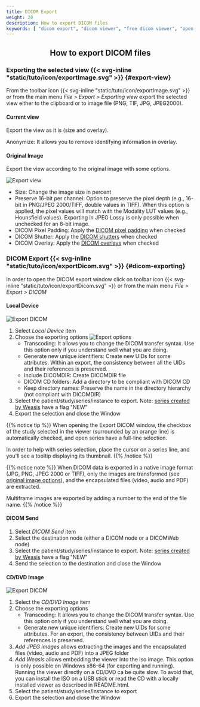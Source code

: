 ```yaml
---
title: DICOM Export
weight: 20
description: How to export DICOM files
keywords: [ "dicom export", "dicom viewer", "free dicom viewer", "open source dicom viewer", "weasis dicom viewer",  "multi-platform dicom viewer", "pacs viewer" ]
---
```


## <center>How to export DICOM files</center>

### Exporting the selected view {{< svg-inline "static/tuto/icon/exportImage.svg" >}} {#export-view}
From the toolbar icon {{< svg-inline "static/tuto/icon/exportImage.svg" >}} or from the main menu _File > Export > Exporting view_ export the selected view either to the clipboard or to image file (PNG, TIF, JPG, JPEG2000).

#### Current view
Export the view as it is (size and overlay).

Anonymize: It allows you to remove identifying information in overlay.

#### Original Image

Export the view according to the original image with some options.

![Export view](/tuto/dicom-export-view.png?classes=shadow&width=350)
<br>
* Size: Change the image size in percent
* Preserve 16-bit per channel: Option to preserve the pixel depth (e.g., 16-bit in PNG/JPEG 2000/TIFF, double values in TIFF). When this option is applied, the pixel values will match with the Modality LUT values (e.g., Hounsfield values). Exporting in JPEG Lossy is only possible when unchecked for an 8-bit image.
* DICOM Pixel Padding: Apply the [DICOM pixel padding](https://dicom.nema.org/medical/dicom/current/output/chtml/part03/sect_C.7.5.html#sect_C.7.5.1.1.2) when checked
* DICOM Shutter: Apply the [DICOM shutters](https://dicom.nema.org/medical/Dicom/current/output/chtml/part03/sect_C.7.6.11.html) when checked
* DICOM Overlay: Apply the [DICOM overlays](https://dicom.nema.org/medical/dicom/current/output/chtml/part03/sect_C.9.2.html) when checked

### DICOM Export {{< svg-inline "static/tuto/icon/exportDicom.svg" >}} {#dicom-exporting}

In order to open the DICOM export window click on toolbar icon {{< svg-inline "static/tuto/icon/exportDicom.svg" >}} or from the main menu _File > Export > DICOM_

#### Local Device
![Export DICOM](/tuto/export-ko-pr.png?classes=shadow&width=500)
<br>
1. Select *Local Device* item
2. Choose the exporting options
   ![Export options](/tuto/dicom-export-options.png?classes=shadow&width=350)
   * Transcoding: It allows you to change the DICOM transfer syntax. Use this option only if you understand well what you are doing.
   * Generate new unique identifiers: Create new UIDs for some attributes. Within an export, the consistency between all the UIDs and their references is preserved.
   * Include DICOMDIR: Create DICOMDIR file
   * DICOM CD folders: Add a directory to be compliant with DICOM CD
   * Keep directory names: Preserve the name in the directory hierarchy (not compliant with DICOMDIR)
3. Select the patient/study/series/instance to export. Note: [series created by Weasis](../build-ko-pr/) have a flag "NEW"
4. Export the selection and close the Window

{{% notice tip %}}
When opening the Export DICOM window, the checkbox of the study selected in the viewer (surrounded by an orange line) is automatically checked, and open series have a full-line selection.

In order to help with series selection, place the cursor on a series line, and you'll see a tooltip displaying its thumbnail.
{{% /notice %}}

{{% notice note %}}
When DICOM data is exported in a native image format (JPG, PNG, JPEG 2000 or TIFF), only the images are transformed (see [original image options](#original-image)), and the encapsulated files (video, audio and PDF) are extracted.

Multiframe images are exported by adding a number to the end of the file name.
{{% /notice %}}

#### DICOM Send
1. Select *DICOM Send* item
2. Select the destination node (either a DICOM node or a DICOMWeb node)
3. Select the patient/study/series/instance to export. Note: [series created by Weasis](../build-ko-pr/) have a flag "NEW"
4. Send the selection to the destination and close the Window

#### CD/DVD Image
![Export DICOM](/tuto/dicom-export-cd.png?classes=shadow&width=750)
<br>
1. Select the *CD/DVD Image* item
2. Choose the exporting options
   * Transcoding: It allows you to change the DICOM transfer syntax. Use this option only if you understand well what you are doing.
   * Generate new unique identifiers: Create new UIDs for some attributes. For an export, the consistency between UIDs and their references is preserved.
3. *Add JPEG images* allows extracting the images and the encapsulated files (video, audio and PDF) into a JPEG folder
4. *Add Weasis* allows embedding the viewer into the iso image. This option is only possible on Windows x86-64 (for exporting and running). Running the viewer directly on a CD/DVD ca be quite slow. To avoid that, you can install the ISO on a USB stick or read the CD with a locally installed viewer as described in README.html.
5. Select the patient/study/series/instance to export
6. Export the selection and close the Window